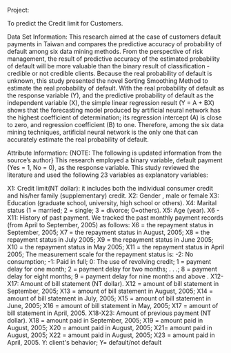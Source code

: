 Project:

To predict the Credit limit for Customers.

Data Set Information:
 This research aimed at the case of customers default payments in Taiwan and compares the predictive accuracy of probability of default among six data mining methods. From the perspective of risk management, the result of predictive accuracy of the estimated probability of default will be more valuable than the binary result of classification - credible or not credible clients. Because the real probability of default is unknown, this study presented the novel Sorting Smoothing Method to estimate the real probability of default. With the real probability of default as the response variable (Y), and the predictive probability of default as the independent variable (X), the simple linear regression result (Y = A + BX) shows that the forecasting model produced by artificial neural network has the highest coefficient of determination; its regression intercept (A) is close to zero, and regression coefficient (B) to one. Therefore, among the six data mining techniques, artificial neural network is the only one that can accurately estimate the real probability of default.

 Attribute Information:
  {NOTE: The following is updated information from the source’s author} This research employed a binary variable, default payment (Yes = 1, No = 0), as the response variable. This study reviewed the literature and used the following 23 variables as explanatory variables:

  X1: Credit limit(NT dollar): it includes both the individual consumer credit and his/her family (supplementary) credit.
  X2: Gender , male or female
  X3: Education (graduate school, university, high school or others).
  X4: Marital status (1 = married; 2 = single; 3 = divorce; 0=others).
  X5: Age (year).
  X6 - X11: History of past payment. We tracked the past monthly payment records (from April to September, 2005) as follows:
   X6 = the repayment status in September, 2005;
   X7 = the repayment status in August, 2005;
   X8 = the repayment status in July 2005;
   X9 = the repayment status in June 2005;
   X10 = the repayment status in May 2005;
   X11 = the repayment status in April 2005;
  The measurement scale for the repayment status is:
  -2: No consumption; -1: Paid in full; 0: The use of revolving credit; 1 = payment delay for one month; 2 = payment delay for two months; . . .; 8 = payment delay for eight months; 9 = payment delay for nine months and above
  .
  X12-X17: Amount of bill statement (NT dollar).
   X12 = amount of bill statement in September, 2005;
   X13 = amount of bill statement in August, 2005;
   X14 = amount of bill statement in July, 2005;
   X15 = amount of bill statement in June, 2005;
   X16 = amount of bill statement in May, 2005;
   X17 = amount of bill statement in April, 2005.
  X18-X23: Amount of previous payment (NT dollar).
   X18 = amount paid in September, 2005;
   X19 = amount paid in August, 2005;
   X20 = amount paid in August, 2005;
   X21= amount paid in August, 2005;
   X22 = amount paid in August, 2005;
   X23 = amount paid in April, 2005.
   Y: client's behavior; Y= default/not default
